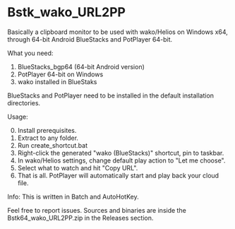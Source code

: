 # Bstk_wako_URL2PP
Basically a clipboard monitor to be used with wako/Helios on Windows x64, through 64-bit Android BlueStacks and PotPlayer 64-bit.

What you need:

1. BlueStacks_bgp64 (64-bit Android version)
2. PotPlayer 64-bit on Windows
3. wako installed in BlueStaks

BlueStacks and PotPlayer need to be installed in the default installation directories.

Usage:

0. Install prerequisites.
1. Extract to any folder.
2. Run create_shortcut.bat
3. Right-click the generated "wako (BlueStacks)" shortcut, pin to taskbar.
4. In wako/Helios settings, change default play action to "Let me choose".
5. Select what to watch and hit "Copy URL".
6. That is all. PotPlayer will automatically start and play back your cloud file.

Info:
This is written in Batch and AutoHotKey.

Feel free to report issues. Sources and binaries are inside the Bstk64_wako_URL2PP.zip in the Releases section.

